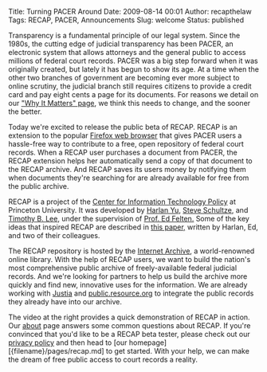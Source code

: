 Title: Turning PACER Around
Date: 2009-08-14 00:01
Author: recapthelaw
Tags: RECAP, PACER, Announcements
Slug: welcome
Status: published

Transparency is a fundamental principle of our legal system. Since the
1980s, the cutting edge of judicial transparency has been PACER, an
electronic system that allows attorneys and the general public to access
millions of federal court records. PACER was a big step forward when it
was originally created, but lately it has begun to show its age. At a
time when the other two branches of government are becoming ever more
subject to online scrutiny, the judicial branch still requires citizens
to provide a credit card and pay eight cents a page for its documents.
For reasons we detail on our ["Why It Matters"
page]({filename}/why-it-matters.md), we think this needs
to change, and the sooner the better.

Today we're excited to release the public beta of RECAP. RECAP is an
extension to the popular [Firefox web
browser](http://www.mozilla.com/firefox/) that gives PACER users a
hassle-free way to contribute to a free, open repository of federal
court records. When a RECAP user purchases a document from PACER, the
RECAP extension helps her automatically send a copy of that document to
the RECAP archive. And RECAP saves its users money by notifying them
when documents they're searching for are already available for free from
the public archive.

RECAP is a project of the [Center for Information Technology
Policy](http://citp.princeton.edu/) at Princeton University. It was
developed by [Harlan Yu](http://www.cs.princeton.edu/~harlanyu/), [Steve
Schultze](http://managingmiracles.blogspot.com/), and [Timothy B.
Lee](http://www.cs.princeton.edu/~tblee/), under the supervision of
[Prof. Ed Felten.](http://www.cs.princeton.edu/~felten/) Some of the key
ideas that inspired RECAP are described in [this
paper,](http://ssrn.com/abstract=1138083) written by Harlan, Ed, and two
of their colleagues.

The RECAP repository is hosted by the [Internet
Archive](http://www.archive.org/index.php), a world-renowned online
library. With the help of RECAP users, we want to build the nation's
most comprehensive public archive of freely-available federal judicial
records. And we're looking for partners to help us build the archive
more quickly and find new, innovative uses for the information. We are
already working with [Justia](http://www.justia.com/) and
[public.resource.org](http://public.resource.org/) to integrate the
public records they already have into our archive.

The video at the right provides a quick demonstration of RECAP in
action. Our [about]({filename}/pages/recap/faq.md) page answers
some common questions about RECAP. If you're convinced that you'd like
to be a RECAP beta tester, please check out our [privacy
policy]({filename}/pages/recap/privacy.md) and then head to [our homepage][{filename}/pages/recap.md] to get
started. With your help, we can make the dream of free public access to
court records a reality.
